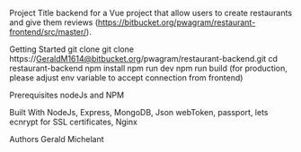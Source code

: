 Project Title
backend for a Vue project that allow users to create restaurants and give them reviews (https://bitbucket.org/pwagram/restaurant-frontend/src/master/). 

Getting Started
  git clone git clone https://GeraldM1614@bitbucket.org/pwagram/restaurant-backend.git
  cd restaurant-backend
  npm install
npm run dev
npm run build (for production, please adjust env variable to accept connection from frontend)

Prerequisites
  nodeJs and NPM

Built With
  NodeJs, Express, MongoDB, Json webToken, passport, lets ecnrypt for SSL certificates,  Nginx

Authors
  Gerald Michelant